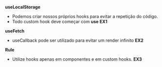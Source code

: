 **useLocalStorage**
* Podemos criar nossos próprios hooks para evitar a repetição do código. 
* Todo custom hook deve começar com __use__
__EX1__

**useFetch**
* useCallback pode ser utilizado para evitar um render infinito
__EX2__

**Rule**
* Utilize hooks apenas em componentes e em custom hooks.
__EX3__